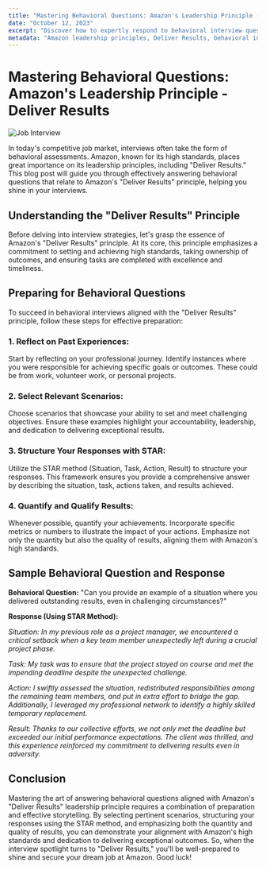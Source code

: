 ```yaml
---
title: "Mastering Behavioral Questions: Amazon's Leadership Principle - Deliver Results"
date: "October 12, 2023"
excerpt: "Discover how to expertly respond to behavioral interview questions aligned with Amazon's 'Deliver Results' leadership principle and secure your dream job."
metadata: "Amazon leadership principles, Deliver Results, behavioral interview, interview tips, leadership skills"
---
```


# Mastering Behavioral Questions: Amazon's Leadership Principle - Deliver Results

![Job Interview](https://unsplash.com/photos/KJ5eZpSYIT4)

In today's competitive job market, interviews often take the form of behavioral assessments. Amazon, known for its high standards, places great importance on its leadership principles, including "Deliver Results." This blog post will guide you through effectively answering behavioral questions that relate to Amazon's "Deliver Results" principle, helping you shine in your interviews.

## Understanding the "Deliver Results" Principle

Before delving into interview strategies, let's grasp the essence of Amazon's "Deliver Results" principle. At its core, this principle emphasizes a commitment to setting and achieving high standards, taking ownership of outcomes, and ensuring tasks are completed with excellence and timeliness.

## Preparing for Behavioral Questions

To succeed in behavioral interviews aligned with the "Deliver Results" principle, follow these steps for effective preparation:

### 1. **Reflect on Past Experiences:**
   Start by reflecting on your professional journey. Identify instances where you were responsible for achieving specific goals or outcomes. These could be from work, volunteer work, or personal projects.

### 2. **Select Relevant Scenarios:**
   Choose scenarios that showcase your ability to set and meet challenging objectives. Ensure these examples highlight your accountability, leadership, and dedication to delivering exceptional results.

### 3. **Structure Your Responses with STAR:**
   Utilize the STAR method (Situation, Task, Action, Result) to structure your responses. This framework ensures you provide a comprehensive answer by describing the situation, task, actions taken, and results achieved.

### 4. **Quantify and Qualify Results:**
   Whenever possible, quantify your achievements. Incorporate specific metrics or numbers to illustrate the impact of your actions. Emphasize not only the quantity but also the quality of results, aligning them with Amazon's high standards.

## Sample Behavioral Question and Response

**Behavioral Question:** "Can you provide an example of a situation where you delivered outstanding results, even in challenging circumstances?"

**Response (Using STAR Method):**

*Situation: In my previous role as a project manager, we encountered a critical setback when a key team member unexpectedly left during a crucial project phase.*

*Task: My task was to ensure that the project stayed on course and met the impending deadline despite the unexpected challenge.*

*Action: I swiftly assessed the situation, redistributed responsibilities among the remaining team members, and put in extra effort to bridge the gap. Additionally, I leveraged my professional network to identify a highly skilled temporary replacement.*

*Result: Thanks to our collective efforts, we not only met the deadline but exceeded our initial performance expectations. The client was thrilled, and this experience reinforced my commitment to delivering results even in adversity.*

## Conclusion

Mastering the art of answering behavioral questions aligned with Amazon's "Deliver Results" leadership principle requires a combination of preparation and effective storytelling. By selecting pertinent scenarios, structuring your responses using the STAR method, and emphasizing both the quantity and quality of results, you can demonstrate your alignment with Amazon's high standards and dedication to delivering exceptional outcomes. So, when the interview spotlight turns to "Deliver Results," you'll be well-prepared to shine and secure your dream job at Amazon. Good luck!
